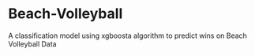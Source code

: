 # Beach-Volleyball

A classification model using xgboosta algorithm to predict wins on Beach Volleyball Data
